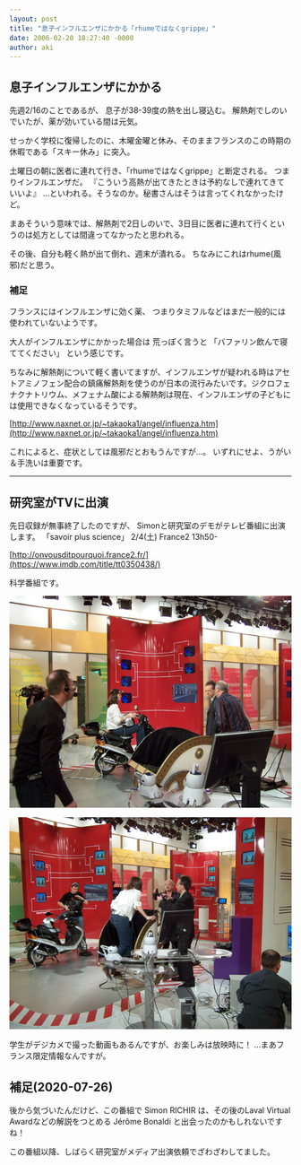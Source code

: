 ```yaml
---
layout: post
title: "息子インフルエンザにかかる「rhumeではなくgrippe」"
date: 2006-02-20 18:27:40 -0000
author: aki
---
```


## 息子インフルエンザにかかる

先週2/16のことであるが、
息子が38-39度の熱を出し寝込む。
解熱剤でしのいでいたが、薬が効いている間は元気。

せっかく学校に復帰したのに、木曜金曜と休み、そのままフランスのこの時期の休暇である「スキー休み」に突入。

土曜日の朝に医者に連れて行き、「rhumeではなくgrippe」と断定される。
つまりインフルエンザだ。
『こういう高熱が出てきたときは予約なしで連れてきていいよ』
…といわれる。そうなのか。秘書さんはそうは言ってくれなかったけど。

まあそういう意味では、解熱剤で2日しのいで、3日目に医者に連れて行くというのは処方としては間違ってなかったと思われる。

その後、自分も軽く熱が出て倒れ、週末が潰れる。
ちなみにこれはrhume(風邪)だと思う。

### 補足

フランスにはインフルエンザに効く薬、
つまりタミフルなどはまだ一般的には使われていないようです。

大人がインフルエンザにかかった場合は
荒っぽく言うと
「バファリン飲んで寝ててください」
という感じです。

ちなみに解熱剤について軽く書いてますが、インフルエンザが疑われる時はアセトアミノフェン配合の鎮痛解熱剤を使うのが日本の流行みたいです。ジクロフェナクナトリウム、メフェナム酸による解熱剤は現在、インフルエンザの子どもには使用できなくなっているそうです。

[http://www.naxnet.or.jp/~takaoka1/angel/influenza.htm](http://www.naxnet.or.jp/~takaoka1/angel/influenza.htm)

これによると、症状としては風邪だとおもうんですが…。
いずれにせよ、うがい＆手洗いは重要です。

----
## 研究室がTVに出演

先日収録が無事終了したのですが、
Simonと研究室のデモがテレビ番組に出演します。
「savoir plus science」
2/4(土) France2 13h50-

[http://onvousditpourquoi.france2.fr/](https://www.imdb.com/title/tt0350438/)


科学番組です。

![france21.jpg](/assets/2006/france21.jpg)

![france22.jpg](/assets/2006/france22.jpg)


学生がデジカメで撮った動画もあるんですが、お楽しみは放映時に！
…まあフランス限定情報なんですが。

## 補足(2020-07-26)

後から気づいたんだけど、この番組で Simon RICHIR は、その後のLaval Virtual Awardなどの解説をつとめる Jérôme Bonaldi と出会ったのかもしれないですね！

この番組以降、しばらく研究室がメディア出演依頼でざわざわしてました。


